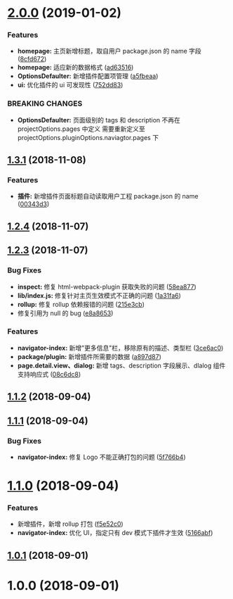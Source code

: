 <a name="2.0.0"></a>

# [2.0.0](https://github.com/longshihui/vue-cli-plugin-navigator/compare/v1.3.1...v2.0.0) (2019-01-02)

### Features

-   **homepage:** 主页新增标题，取自用户 package.json 的 name 字段 ([8cfd672](https://github.com/longshihui/vue-cli-plugin-navigator/commit/8cfd672))
-   **homepage:** 适应新的数据格式 ([ad63516](https://github.com/longshihui/vue-cli-plugin-navigator/commit/ad63516))
-   **OptionsDefaulter:** 新增插件配置项管理 ([a5fbeaa](https://github.com/longshihui/vue-cli-plugin-navigator/commit/a5fbeaa))
-   **ui:** 优化插件的 ui 可发现性 ([752dd83](https://github.com/longshihui/vue-cli-plugin-navigator/commit/752dd83))

### BREAKING CHANGES

-   **OptionsDefaulter:** 页面级别的 tags 和 description 不再在 projectOptions.pages 中定义
    需要重新定义至 projectOptions.pluginOptions.naviagtor.pages 下

<a name="1.3.1"></a>

## [1.3.1](https://github.com/longshihui/vue-cli-plugin-navigator/compare/v1.3.0...v1.3.1) (2018-11-08)

### Features

-   **插件:** 新增插件页面标题自动读取用户工程 package.json 的 name ([00343d3](https://github.com/longshihui/vue-cli-plugin-navigator/commit/00343d3))

<a name="1.2.4"></a>

## [1.2.4](https://github.com/longshihui/vue-cli-plugin-navigator/compare/v1.2.3...v1.2.4) (2018-11-07)

<a name="1.2.3"></a>

## [1.2.3](https://github.com/longshihui/vue-cli-plugin-navigator/compare/v1.2.2...v1.2.3) (2018-11-07)

### Bug Fixes

-   **inspect:** 修复 html-webpack-plugin 获取失败的问题 ([58ea877](https://github.com/longshihui/vue-cli-plugin-navigator/commit/58ea877))
-   **lib/index.js:** 修复针对主页生效模式不正确的问题 ([1a31fa6](https://github.com/longshihui/vue-cli-plugin-navigator/commit/1a31fa6))
-   **rollup:** 修复 rollup 依赖报错的问题 ([215e3cb](https://github.com/longshihui/vue-cli-plugin-navigator/commit/215e3cb))
-   修复引用为 null 的 bug ([e8a8653](https://github.com/longshihui/vue-cli-plugin-navigator/commit/e8a8653))

### Features

-   **navigator-index:** 新增"更多信息"栏，移除原有的描述、类型栏 ([3ce6ac0](https://github.com/longshihui/vue-cli-plugin-navigator/commit/3ce6ac0))
-   **package/plugin:** 新增插件所需要的数据 ([a897d87](https://github.com/longshihui/vue-cli-plugin-navigator/commit/a897d87))
-   **page.detail.view、dialog:** 新增 tags、description 字段展示、dlalog 组件支持响应式 ([08c6dc8](https://github.com/longshihui/vue-cli-plugin-navigator/commit/08c6dc8))

<a name="1.1.2"></a>

## [1.1.2](https://github.com/longshihui/vue-cli-plugin-navigator/compare/v1.1.1...v1.1.2) (2018-09-04)

<a name="1.1.1"></a>

## [1.1.1](https://github.com/longshihui/vue-cli-plugin-navigator/compare/v1.1.0...v1.1.1) (2018-09-04)

### Bug Fixes

-   **navigator-index:** 修复 Logo 不能正确打包的问题 ([5f766b4](https://github.com/longshihui/vue-cli-plugin-navigator/commit/5f766b4))

<a name="1.1.0"></a>

# [1.1.0](https://github.com/longshihui/vue-cli-plugin-navigator/compare/v1.0.1...v1.1.0) (2018-09-04)

### Features

-   新增插件，新增 rollup 打包 ([f5e52c0](https://github.com/longshihui/vue-cli-plugin-navigator/commit/f5e52c0))
-   **navigator-index:** 优化 UI，指定只有 dev 模式下插件才生效 ([5166abf](https://github.com/longshihui/vue-cli-plugin-navigator/commit/5166abf))

<a name="1.0.1"></a>

## [1.0.1](https://github.com/longshihui/vue-cli-plugin-navigator/compare/v1.0.0...v1.0.1) (2018-09-01)

<a name="1.0.0"></a>

# 1.0.0 (2018-09-01)
